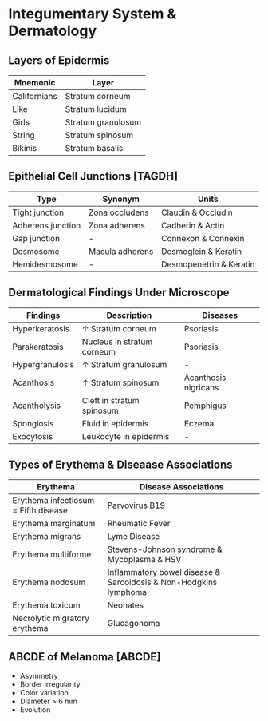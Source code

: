 # Integumentary System & Dermatology

## Layers of Epidermis

|Mnemonic|Layer|
|-|-|
|Californians|Stratum corneum|
|Like|Stratum lucidum|
|Girls|Stratum granulosum|
|String|Stratum spinosum|
|Bikinis|Stratum basalis|

## Epithelial Cell Junctions [TAGDH]

|Type|Synonym|Units|
|-|-|-|
|Tight junction|Zona occludens|Claudin & Occludin|
|Adherens junction|Zona adherens|Cadherin & Actin|
|Gap junction|-|Connexon & Connexin|
|Desmosome|Macula adherens|Desmoglein & Keratin|
|Hemidesmosome|-|Desmopenetrin & Keratin|

## Dermatological Findings Under Microscope

|Findings|Description|Diseases|
|-|-|-|
|Hyperkeratosis|↑ Stratum corneum|Psoriasis|
|Parakeratosis|Nucleus in stratum corneum|Psoriasis|
|Hypergranulosis|↑ Stratum granulosum|-|
|Acanthosis|↑ Stratum spinosum|Acanthosis nigricans|
|Acantholysis|Cleft in stratum spinosum|Pemphigus|
|Spongiosis|Fluid in epidermis|Eczema|
|Exocytosis|Leukocyte in epidermis|-|

## Types of Erythema & Diseaase Associations

|Erythema|Disease Associations|
|-|-|
|Erythema infectiosum = Fifth disease|Parvovirus B19|
|Erythema marginatum|Rheumatic Fever|
|Erythema migrans|Lyme Disease|
|Erythema multiforme|Stevens-Johnson syndrome & Mycoplasma & HSV|
|Erythema nodosum|Inflammatory bowel disease & Sarcoidosis & Non-Hodgkins lymphoma|
|Erythema toxicum|Neonates|
|Necrolytic migratory erythema|Glucagonoma|

## ABCDE of Melanoma [ABCDE]

- Asymmetry
- Border irregularity
- Color variation
- Diameter > 6 mm
- Evolution
